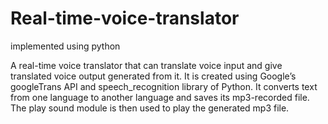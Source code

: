 # Real-time-voice-translator
implemented using python

A real-time voice translator that can translate voice input and give translated voice output generated from it. It is created using Google’s googleTrans API and speech_recognition library of Python. It converts text from one language to another language and saves its mp3-recorded file. The play sound module is then used to play the generated mp3 file.
